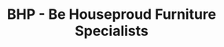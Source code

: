 ---
title: "BHP - Be Houseproud Furniture Specialists"
url: /jarrow/bhp-be-houseproud-furniture-specialists/
shop: furniture
---